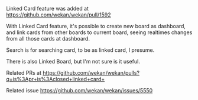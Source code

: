 Linked Card feature was added at https://github.com/wekan/wekan/pull/1592

With Linked Card feature, it's possible to create new board as dashboard, and link cards from other boards to current board, seeing realtimes changes from all those cards at dashboard.

Search is for searching card, to be as linked card, I presume.

There is also Linked Board, but I'm not sure is it useful.

Related PRs at https://github.com/wekan/wekan/pulls?q=is%3Apr+is%3Aclosed+linked+card+

Related issue https://github.com/wekan/wekan/issues/5550